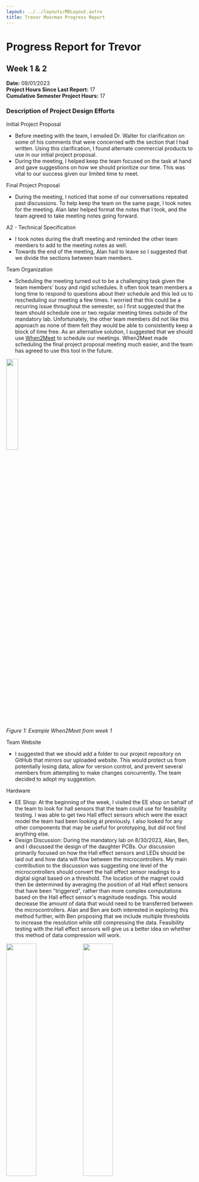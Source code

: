 ```yaml
---
layout: ../../layouts/MDLayout.astro
title: Trevor Moorman Progress Report
---
```


# Progress Report for Trevor

## Week 1 & 2

**Date:** 09/01/2023 \
**Project Hours Since Last Report:** 17 \
**Cumulative Semester Project Hours:** 17

### Description of Project Design Efforts

Initial Project Proposal

- Before meeting with the team, I emailed Dr. Walter for clarification on some of his comments that were concerned with the section that I had written. Using this clarification, I found alternate commercial products to use in our initial project proposal.
- During the meeting, I helped keep the team focused on the task at hand and gave suggestions on how we should prioritize our time. This was vital to our success given our limited time to meet.

Final Project Proposal

- During the meeting, I noticed that some of our conversations repeated past discussions. To help keep the team on the same page, I took notes for the meeting. Alan later helped format the notes that I took, and the team agreed to take meeting notes going forward.

A2 - Technical Specification

- I took notes during the draft meeting and reminded the other team members to add to the meeting notes as well.
- Towards the end of the meeting, Alan had to leave so I suggested that we divide the sections between team members.

Team Organization

- Scheduling the meeting turned out to be a challenging task given the team members' busy and rigid schedules. It often took team members a long time to respond to questions about their schedule and this led us to rescheduling our meeting a few times. I worried that this could be a recurring issue throughout the semester, so I first suggested that the team should schedule one or two regular meeting times outside of the mandatory lab. Unfortunately, the other team members did not like this approach as none of them felt they would be able to consistently keep a block of time free. As an alternative solution, I suggested that we should use [When2Meet](https://www.when2meet.com/) to schedule our meetings. When2Meet made scheduling the final project proposal meeting much easier, and the team has agreed to use this tool in the future.

<img src="/477grp5/team/trevor/Trevor_Week1_Figure1.PNG" width="25%">

_Figure 1: Example When2Meet from week 1_

Team Website

- I suggested that we should add a folder to our project repository on GitHub that mirrors our uploaded website. This would protect us from potentially losing data, allow for version control, and prevent several members from attempting to make changes concurrently. The team decided to adopt my suggestion.

Hardware

- EE Shop: At the beginning of the week, I visited the EE shop on behalf of the team to look for hall sensors that the team could use for feasibility testing. I was able to get two Hall effect sensors which were the exact model the team had been looking at previously. I also looked for any other components that may be useful for prototyping, but did not find anything else.
- Design Discussion: During the mandatory lab on 8/30/2023, Alan, Ben, and I discussed the design of the daughter PCBs. Our discussion primarily focused on how the Hall effect sensors and LEDs should be laid out and how data will flow between the microcontrollers. My main contribution to the discussion was suggesting one level of the microcontrollers should convert the hall effect sensor readings to a digital signal based on a threshold. The location of the magnet could then be determined by averaging the position of all Hall effect sensors that have been "triggered", rather than more complex computations based on the Hall effect sensor's magnitude readings. This would decrease the amount of data that would need to be transferred between the microcontrollers. Alan and Ben are both interested in exploring this method further, with Ben proposing that we include multiple thresholds to increase the resolution while still compressing the data. Feasibility testing with the Hall effect sensors will give us a better idea on whether this method of data compression will work.

<img src="/477grp5/team/trevor/Trevor_Week1_Figure2a.PNG" width="40%">
<img src="/477grp5/team/trevor/Trevor_Week1_Figure2b.PNG" width="40%">
<img src="/477grp5/team/trevor/Trevor_Week1_Figure2c.PNG" width="40%">
<img src="/477grp5/team/trevor/Trevor_Week1_Figure2d.PNG" width="40%">

_Figure 2: Puck detection examples using the threshold method_

Software

- Given that we will be using STM32 microcontrollers, the team decided that we will use [STM32CubeIDE](https://www.st.com/en/development-tools/stm32cubeide.html) for primary development. I have experience with this IDE from my internship last semester, so I gave Will a quick overview of the features STM32CubeIDE provides. I especially focused on highlighting the code generation and providing a high-level explanation of the LL drivers, HAL drivers, and middle-ware available.
